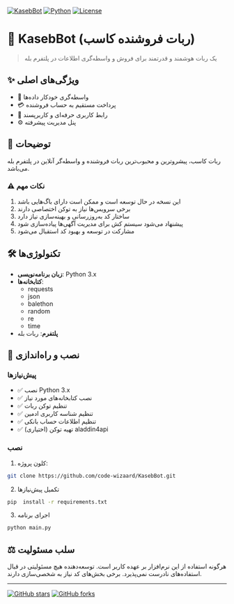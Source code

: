 [![KasebBot](https://img.shields.io/badge/KasebBot-v1.0-blue)](https://github.com/code-wizaard/KasebBot)
[![Python](https://img.shields.io/badge/Python-3.x-yellow)](https://www.python.org/)
[![License](https://img.shields.io/badge/License-MIT-green)](LICENSE)

# 🤖 KasebBot (ربات فروشنده کاسب)

> یک ربات هوشمند و قدرتمند برای فروش و واسطه‌گری اطلاعات در پلتفرم بله

## ✨ ویژگی‌های اصلی

- 🔄 واسطه‌گری خودکار داده‌ها
- 💳 پرداخت مستقیم به حساب فروشنده
- 👥 رابط کاربری حرفه‌ای و کاربرپسند
- ⚙️ پنل مدیریت پیشرفته

## 📝 توضیحات

ربات کاسب، پیشرو‌ترین و محبوب‌ترین ربات فروشنده و واسطه‌گر آنلاین در پلتفرم بله می‌باشد.

### ⚠️ نکات مهم
1. این نسخه در حال توسعه است و ممکن است دارای باگ‌هایی باشد
2. برخی سرویس‌ها نیاز به توکن اختصاصی دارند
3. ساختار کد به‌روزرسانی و بهینه‌سازی نیاز دارد
4. پیشنهاد می‌شود سیستم کش برای مدیریت آگهی‌ها پیاده‌سازی شود
5. مشارکت در توسعه و بهبود کد استقبال می‌شود

## 🛠️ تکنولوژی‌ها

- **زبان برنامه‌نویسی**: Python 3.x
- **کتابخانه‌ها**: 
   - requests
   - json
   - balethon
   - random
   - re
   - time
- **پلتفرم**: ربات بله

## 🚀 نصب و راه‌اندازی

### پیش‌نیازها

- ✅ نصب Python 3.x
- ✅ نصب کتابخانه‌های مورد نیاز
- ✅ تنظیم توکن ربات
- ✅ تنظیم شناسه کاربری ادمین
- ✅ تنظیم اطلاعات حساب بانکی
- ✅ (اختیاری) تهیه توکن aladdin4api

### نصب

1. کلون پروژه:
```bash
git clone https://github.com/code-wizaard/KasebBot.git
```
2. تکمیل پیش‌نیازها
```bash
pip  install -r requirements.txt
```
3. اجرای برنامه
```bash
python main.py
```

## ⚖️ سلب مسئولیت

هرگونه استفاده از این نرم‌افزار بر عهده کاربر است. توسعه‌دهنده هیچ مسئولیتی در قبال استفاده‌های نادرست نمی‌پذیرد. برخی بخش‌های کد نیاز به شخصی‌سازی دارند.

---
[![GitHub stars](https://img.shields.io/github/stars/code-wizaard/KasebBot)](https://github.com/code-wizaard/KasebBot/stargazers)
[![GitHub forks](https://img.shields.io/github/forks/code-wizaard/KasebBot)](https://github.com/code-wizaard/KasebBot/network)
